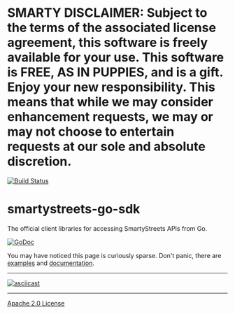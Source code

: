 # SMARTY DISCLAIMER: Subject to the terms of the associated license agreement, this software is freely available for your use. This software is FREE, AS IN PUPPIES, and is a gift. Enjoy your new responsibility. This means that while we may consider enhancement requests, we may or may not choose to entertain requests at our sole and absolute discretion.

[![Build Status](https://travis-ci.org/smartystreets/smartystreets-go-sdk.svg?branch=master)](https://travis-ci.org/smartystreets/smartystreets-go-sdk)

# smartystreets-go-sdk

The official client libraries for accessing SmartyStreets APIs from Go.

[![GoDoc](https://godoc.org/github.com/smartystreets/smartystreets-go-sdk?status.png)](http://godoc.org/github.com/smartystreets/smartystreets-go-sdk)

You may have noticed this page is curiously sparse. Don't panic, there are [examples](/examples) and [documentation](https://godoc.org/github.com/smartystreets/smartystreets-go-sdk).

---

[![asciicast](https://asciinema.org/a/153483.png)](https://asciinema.org/a/153483)

---

[Apache 2.0 License](LICENSE.md)
